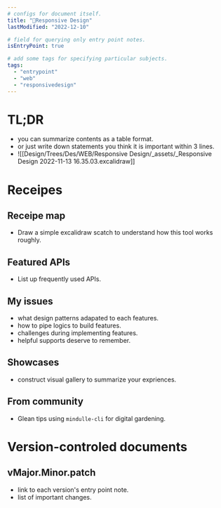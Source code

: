 ```yaml
---
# configs for document itself.
title: "🎉Responsive Design"
lastModified: "2022-12-10"

# field for querying only entry point notes.
isEntryPoint: true

# add some tags for specifying particular subjects.
tags:
  - "entrypoint"
  - "web"
  - "responsivedesign"
---
```

# TL;DR
- you can summarize contents as a table format.
- or just write down statements you think it is important within 3 lines.
- ![[Design/Trees/Des/WEB/Responsive Design/_assets/_Responsive Design 2022-11-13 16.35.03.excalidraw]]

# Receipes
## Receipe map
- Draw a simple excalidraw scatch to understand how this tool works roughly.

## Featured APIs
- List up frequently used APIs.

## My issues
- what design patterns adapated to each features.
- how to pipe logics to build features.
- challenges during implementing features.
- helpful supports deserve to remember.

## Showcases
- construct visual gallery to summarize your expriences.

## From community
- Glean tips using `mindulle-cli` for digital gardening.

# Version-controled documents
## vMajor.Minor.patch
- link to each version's entry point note.
- list of important changes.

